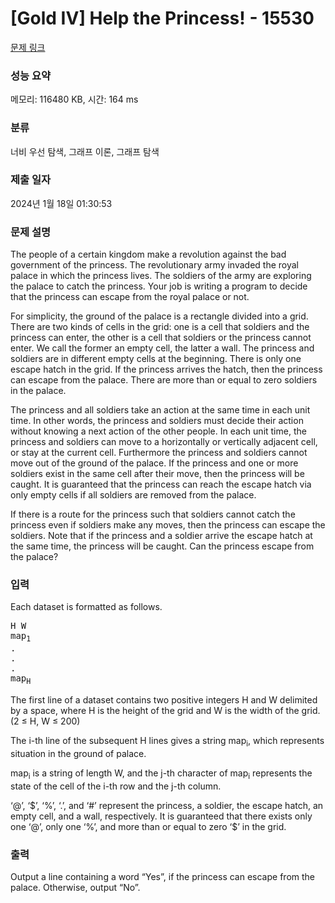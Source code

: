 # [Gold IV] Help the Princess! - 15530 

[문제 링크](https://www.acmicpc.net/problem/15530) 

### 성능 요약

메모리: 116480 KB, 시간: 164 ms

### 분류

너비 우선 탐색, 그래프 이론, 그래프 탐색

### 제출 일자

2024년 1월 18일 01:30:53

### 문제 설명

<p>The people of a certain kingdom make a revolution against the bad government of the princess. The revolutionary army invaded the royal palace in which the princess lives. The soldiers of the army are exploring the palace to catch the princess. Your job is writing a program to decide that the princess can escape from the royal palace or not.</p>

<p>For simplicity, the ground of the palace is a rectangle divided into a grid. There are two kinds of cells in the grid: one is a cell that soldiers and the princess can enter, the other is a cell that soldiers or the princess cannot enter. We call the former an empty cell, the latter a wall. The princess and soldiers are in different empty cells at the beginning. There is only one escape hatch in the grid. If the princess arrives the hatch, then the princess can escape from the palace. There are more than or equal to zero soldiers in the palace.</p>

<p>The princess and all soldiers take an action at the same time in each unit time. In other words, the princess and soldiers must decide their action without knowing a next action of the other people. In each unit time, the princess and soldiers can move to a horizontally or vertically adjacent cell, or stay at the current cell. Furthermore the princess and soldiers cannot move out of the ground of the palace. If the princess and one or more soldiers exist in the same cell after their move, then the princess will be caught. It is guaranteed that the princess can reach the escape hatch via only empty cells if all soldiers are removed from the palace.</p>

<p>If there is a route for the princess such that soldiers cannot catch the princess even if soldiers make any moves, then the princess can escape the soldiers. Note that if the princess and a soldier arrive the escape hatch at the same time, the princess will be caught. Can the princess escape from the palace?</p>

### 입력 

 <p>Each dataset is formatted as follows.</p>

<pre>H W
map<sub>1</sub>
.
.
.
map<sub>H</sub></pre>

<p>The first line of a dataset contains two positive integers H and W delimited by a space, where H is the height of the grid and W is the width of the grid. (2 ≤ H, W ≤ 200)</p>

<p>The i-th line of the subsequent H lines gives a string map<sub>i</sub>, which represents situation in the ground of palace.</p>

<p>map<sub>i</sub> is a string of length W, and the j-th character of map<sub>i</sub> represents the state of the cell of the i-th row and the j-th column.</p>

<p>‘@’, ‘<span>$</span>’, ‘%’, ‘.’, and ‘#’ represent the princess, a soldier, the escape hatch, an empty cell, and a wall, respectively. It is guaranteed that there exists only one ‘@’, only one ‘%’, and more than or equal to zero ‘<span>$</span>’ in the grid.</p>

### 출력 

 <p>Output a line containing a word “Yes”, if the princess can escape from the palace. Otherwise, output “No”.</p>

